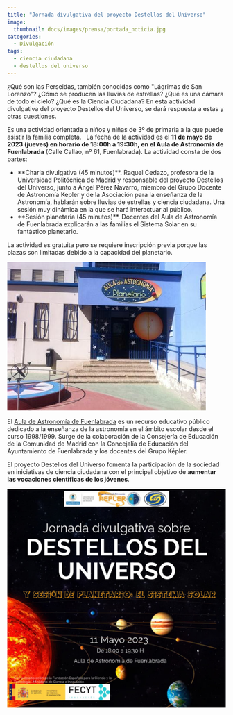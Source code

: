 ```yaml
---
title: "Jornada divulgativa del proyecto Destellos del Universo"
image: 
  thumbnail: docs/images/prensa/portada_noticia.jpg
categories:
  - Divulgación
tags:
  - ciencia ciudadana
  - destellos del universo
---
```


¿Qué son las Perseidas, también conocidas como "Lágrimas de San Lorenzo"? ¿Cómo se producen las lluvias de estrellas? ¿Qué es una cámara de todo el cielo? ¿Qué es la Ciencia Ciudadana? En esta actividad divulgativa del proyecto Destellos del Universo, se dará respuesta a estas y otras cuestiones.

Es una actividad orientada a niños y niñas de 3º de primaria a la que puede asistir la familia completa.
 
La fecha de la actividad es el **11 de mayo de 2023 (jueves) en horario de 18:00h a 19:30h, en el Aula de Astronomía de Fuenlabrada** (Calle Callao, nº 61, Fuenlabrada). La actividad consta de dos partes:

<ul>
	<li> **Charla divulgativa (45 minutos)**. Raquel Cedazo, profesora de la Universidad Politécnica de Madrid y responsable del proyecto Destellos del Universo, junto a Ángel Pérez Navarro, miembro del Grupo Docente de Astronomía Kepler y de la Asociación para la enseñanza de la Astronomía, hablarán sobre lluvias de estrellas y ciencia ciudadana. Una sesión muy dinámica en la que se hará interactuar al público.</li>
	<li> **Sesión planetaria (45 minutos)**. Docentes del Aula de Astronomía de Fuenlabrada explicarán a las familias el Sistema Solar en su fantástico planetario.</li>
</ul>
	
La actividad es gratuita pero se requiere inscripción previa porque las plazas son limitadas debido a la capacidad del planetario.

<img src="../docs/images/prensa/Planetario-Fuenlabrada.jpg">

El [Aula de Astronomía de Fuenlabrada](https://www.auladeastronomiadefuenlabrada.com/) es un recurso educativo público dedicado a la enseñanza de la astronomía en el ámbito escolar desde el curso 1998/1999. Surge de la colaboración de la Consejería de Educación de la Comunidad de Madrid con la Concejalía de Educación del  Ayuntamiento de Fuenlabrada y los docentes del Grupo Képler.

El proyecto Destellos del Universo fomenta la participación de la sociedad en iniciativas de ciencia ciudadana con el principal objetivo de **aumentar las vocaciones científicas de los jóvenes**.

<img src="../docs/images/prensa/11mayo2023-JornadaDivulgativaDestellosUniversoCartel.jpg">

